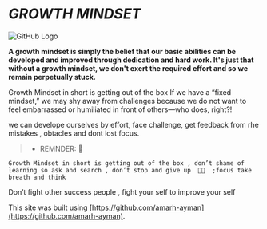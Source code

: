 # ***GROWTH MINDSET***



![GitHub Logo](https://g.foolcdn.com/editorial/images/502630/gettyimages-956031274.jpg)


**A growth mindset is simply the belief that our basic abilities can be developed and improved through dedication and hard work. It's just that without a growth mindset, we don't exert the required effort and so we remain perpetually stuck.**

Growth Mindset in short is getting out of the box 
If we have a “fixed mindset,” we may shy away from challenges because we do not want to feel embarrassed or humiliated in front of others—who does, right?! 

we can develope ourselves by effort, face challenge, get feedback from rhe mistakes , obtacles and dont lost focus. 




> - REMNDER:  📣

    Growth Mindset in short is getting out of the box , don’t shame of learning so ask and search , don’t stop and give up  💪🏻  ;focus take breath and think 
Don’t fight other success people , fight your self to improve your self  



 This site was built using [https://github.com/amarh-ayman](https://github.com/amarh-ayman).

